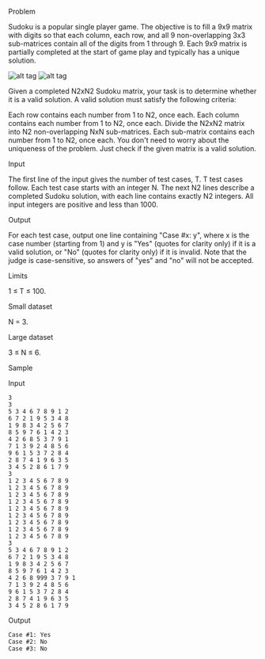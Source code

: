 Problem

Sudoku is a popular single player game. The objective is to fill a 9x9 matrix with digits so that each column, each row, and all 9 non-overlapping 3x3 sub-matrices contain all of the digits from 1 through 9. Each 9x9 matrix is partially completed at the start of game play and typically has a unique solution.



![alt tag](https://code.google.com/codejam/contest/images/?image=xxx.png&p=5645889129414656&c=2929486)
![alt tag](https://code.google.com/codejam/contest/images/?image=yyy.png&p=5645889129414656&c=2929486)

Given a completed N2xN2 Sudoku matrix, your task is to determine whether it is a valid solution. A valid solution must satisfy the following criteria:

Each row contains each number from 1 to N2, once each.
Each column contains each number from 1 to N2, once each.
Divide the N2xN2 matrix into N2 non-overlapping NxN sub-matrices. Each sub-matrix contains each number from 1 to N2, once each.
You don't need to worry about the uniqueness of the problem. Just check if the given matrix is a valid solution.


Input

The first line of the input gives the number of test cases, T. T test cases follow. Each test case starts with an integer N. The next N2 lines describe a completed Sudoku solution, with each line contains exactly N2 integers. All input integers are positive and less than 1000.

Output

For each test case, output one line containing "Case #x: y", where x is the case number (starting from 1) and y is "Yes" (quotes for clarity only) if it is a valid solution, or "No" (quotes for clarity only) if it is invalid. Note that the judge is case-sensitive, so answers of "yes" and "no" will not be accepted.

Limits

1 ≤ T ≤ 100.

Small dataset

N = 3.

Large dataset

3 ≤ N ≤ 6.

Sample


Input

    3
    3
    5 3 4 6 7 8 9 1 2
    6 7 2 1 9 5 3 4 8
    1 9 8 3 4 2 5 6 7
    8 5 9 7 6 1 4 2 3
    4 2 6 8 5 3 7 9 1
    7 1 3 9 2 4 8 5 6
    9 6 1 5 3 7 2 8 4
    2 8 7 4 1 9 6 3 5
    3 4 5 2 8 6 1 7 9
    3
    1 2 3 4 5 6 7 8 9
    1 2 3 4 5 6 7 8 9
    1 2 3 4 5 6 7 8 9
    1 2 3 4 5 6 7 8 9
    1 2 3 4 5 6 7 8 9
    1 2 3 4 5 6 7 8 9
    1 2 3 4 5 6 7 8 9
    1 2 3 4 5 6 7 8 9
    1 2 3 4 5 6 7 8 9
    3
    5 3 4 6 7 8 9 1 2
    6 7 2 1 9 5 3 4 8
    1 9 8 3 4 2 5 6 7
    8 5 9 7 6 1 4 2 3
    4 2 6 8 999 3 7 9 1
    7 1 3 9 2 4 8 5 6
    9 6 1 5 3 7 2 8 4
    2 8 7 4 1 9 6 3 5
    3 4 5 2 8 6 1 7 9

Output

    Case #1: Yes
    Case #2: No
    Case #3: No
